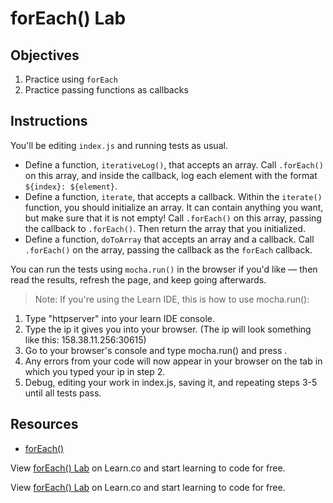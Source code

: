 # forEach() Lab

## Objectives

1. Practice using `forEach`
2. Practice passing functions as callbacks

## Instructions

You'll be editing `index.js` and running tests as usual.

- Define a function, `iterativeLog()`, that accepts an array. Call `.forEach()` on this array, and inside the callback, log each element with the format `${index}: ${element}`.
- Define a function, `iterate`, that accepts a callback. Within the `iterate()` function, you should initialize an array. It can contain anything you want, but make sure that it is not empty! Call `.forEach()` on this array, passing the callback to `.forEach()`. Then return the array that you initialized.
- Define a function, `doToArray` that accepts an array and a callback. Call `.forEach()` on the array, passing the callback as the `forEach` callback.

You can run the tests using `mocha.run()` in the browser if you'd like — then read the results, refresh the page, and keep going afterwards.

>Note: If you're using the Learn IDE, this is how to use mocha.run():
1.	Type "httpserver" into your learn IDE console.  
2.	Type the ip it gives you into your browser.  (The ip will look something like this: 158.38.11.256:30615)
3.	Go to your browser's console and type mocha.run() and press <ENTER>.
4.	Any errors from your code will now appear in your browser on the tab in which you typed your ip in step 2.
5.	Debug, editing your work in index.js, saving it, and repeating steps 3-5 until all tests pass.

## Resources

- [forEach()](https://developer.mozilla.org/en-US/docs/Web/JavaScript/Reference/Global_Objects/Array/forEach)

<p class='util--hide'>View <a href='https://learn.co/lessons/for-each-lab'>forEach() Lab</a> on Learn.co and start learning to code for free.</p>

<p class='util--hide'>View <a href='https://learn.co/lessons/for-each-lab'>forEach() Lab</a> on Learn.co and start learning to code for free.</p>
